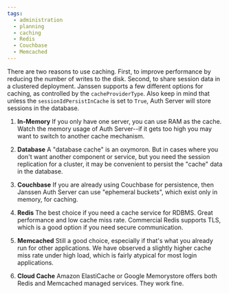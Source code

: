 ```yaml
---
tags:
  - administration
  - planning
  - caching
  - Redis
  - Couchbase
  - Memcached
---
```


There are two reasons to use caching. First, to improve performance by
reducing the number of writes to the disk. Second, to share session data
in a clustered deployment. Janssen supports a few different options for
caching, as controlled by the `cacheProviderType`. Also keep in mind that unless
the `sessionIdPersistInCache` is set to `True`, Auth Server will store sessions
in the database.

1. **In-Memory** If you only have one server, you can use RAM as the cache.
Watch the memory usage of Auth Server--if it gets too high you may want to
switch to another cache mechanism.

1. **Database** A "database cache" is an oxymoron. But in cases where you don't
want another component or service, but you need the session replication for a
cluster, it may be convenient to persist the "cache" data in the database.

1. **Couchbase**  If you are already using Couchbase for persistence, then
Janssen Auth Server can use "ephemeral buckets", which exist only in memory,
for caching.

1. **Redis** The best choice if you need a cache service for RDBMS. Great performance
and low cache miss rate. Commercial Redis supports TLS, which is a good option if you 
need secure communication.

1. **Memcached** Still a good choice, especially if that's what you already
run for other applications. We have observed a slightly higher cache miss
rate under high load, which is fairly atypical for most login applications.

1. **Cloud Cache** Amazon ElastiCache or Google Memorystore offers both Redis
and Memcached managed services. They work fine.
